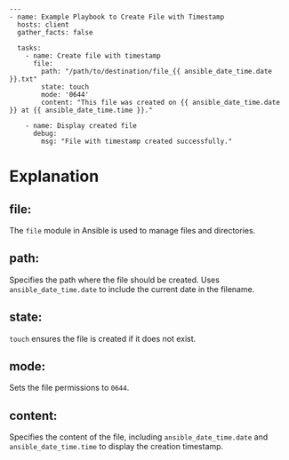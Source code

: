 ```
---
- name: Example Playbook to Create File with Timestamp
  hosts: client
  gather_facts: false

  tasks:
    - name: Create file with timestamp
      file:
        path: "/path/to/destination/file_{{ ansible_date_time.date }}.txt"
        state: touch
        mode: '0644'
        content: "This file was created on {{ ansible_date_time.date }} at {{ ansible_date_time.time }}."

    - name: Display created file
      debug:
        msg: "File with timestamp created successfully."
```

# Explanation

## file:
The `file` module in Ansible is used to manage files and directories.

## path:
Specifies the path where the file should be created. Uses `ansible_date_time.date` to include the current date in the filename.

## state:
`touch` ensures the file is created if it does not exist.

## mode:
Sets the file permissions to `0644`.

## content:
Specifies the content of the file, including `ansible_date_time.date` and `ansible_date_time.time` to display the creation timestamp.
